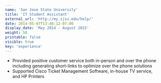 ```yaml
---
name: 'San Jose State University'
title: 'IT Student Assistant'
external_url: 'http://my.sjsu.edu/help/'
date: 2014-05-07T13:48:12-07:00
display_date: 'May 2014 - August 2015'
weight: 50
printable: false
visible: true
key: 'experience'
---
```

* Provided positive customer service both in-person and over the phone including generating short-links to optimize over the phone solutions
* Supported Cisco Ticket Management Software, in-house TV service, and HP Printers
